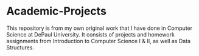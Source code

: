 # Academic-Projects
This repository is from my own original work that I have done in Computer Science at DePaul University. It consists of projects and homework assignments from Introduction to Computer Science I &amp; II, as well as Data Structures. 
